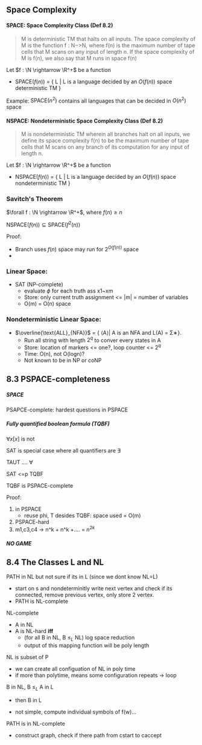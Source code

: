 ## Space Complexity

#### SPACE: Space Complexity Class (Def 8.2)

> M is deterministic TM that halts on all inputs. The space complexity of M is the function f : N−>N, where f(n) is the maximum number of tape cells that M scans on any input of length n. If the space complexity of M is f(n), we also say that M runs in space f(n)

Let $f : \N \rightarrow \R^+$ be a function

- $\text{SPACE}(f(n))$ = { L | L is a language decided by an $O(f(n))$ space deterministic TM }

Example: $\text{SPACE}(n^2)$ contains all languages that can be decided in $O(n^2)$ space

#### NSPACE: Nondeterministic Space Complexity Class (Def 8.2)

> M is nondeterministic TM wherein all branches halt on all inputs, we define its space complexity f(n) to be the maximum number of tape cells that M scans on any branch of its computation for any input of length n.

Let $f : \N \rightarrow \R^+$ be a function

- $\text{NSPACE}(f(n))$ = { L | L is a language decided by an $O(f(n))$ space nondeterministic TM }



### Savitch's Theorem

$\forall f : \N \rightarrow \R^+$, where $f(n) \geq n$ 

$\text{NSPACE}(f(n)) \subseteq \text{SPACE}(f^2(n))$

Proof:

- Branch uses $f(n)$ space may run for $2^{O(f(n))}$ space
-  





### Linear Space:

- SAT (NP-complete)
  - evaluate $\phi$ for each truth ass x1~xm
  - Store: only current truth assignment <= |m| = number of variables
  - O(m) = O(n) space

### Nondeterministic Linear Space:

- $\overline{\text{ALL}_{NFA}}$ = { ⟨A⟩| A is an NFA and L(A) = Σ∗}.
  - Run all string with length $2^q$ to conver every states in A
  - Store: location of markers <= one?, loop counter <= $2^q$
  - Time: O(n), not O(logn)?
  - Not known to be in NP or coNP





## 8.3 PSPACE-completeness

##### SPACE

PSAPCE-complete: hardest questions in PSPACE

##### Fully quantified boolean formula (TQBF)

$\forall x [x]$ is not 

SAT is special case where all quantifiers are $\exists$

TAUT .... $\forall$

SAT <=p TQBF

TQBF is PSPACE-complete

Proof:

1. in PSPACE
   - reuse phi, T desides TQBF: space used = O(m)
2. PSPACE-hard
3. m1,c3,c4 -> n^k + n^k +.... = $n^{2k}$

##### NO GAME



## 8.4 The Classes L and NL

PATH in NL but not sure if its in L (since we dont know NL=L)

- start on s and nondeterminitly write next vertex and check if its connected, remove previous vertex, only store 2 vertex.
- PATH is NL-complete

NL-complete

- A in NL
- A is NL-hard **iff**
  - (for all B in NL, B $\leq_L$ NL) log space reduction
  - output of this mapping function will be poly length

NL is subset of P

- we can create all configuation of NL in poly time
- if more than polytime, means some configuration repeats -> loop

B in NL, B $\leq_L$ A in L

- then B in L

- not simple, compute individual symbols of f(w)...

PATH is in NL-complete

- construct graph, check if there path from cstart to caccept









